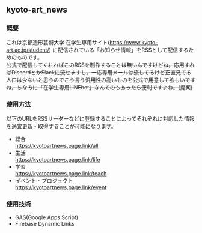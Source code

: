 ## kyoto-art_news

### 概要
これは京都造形芸術大学 在学生専用サイト(https://www.kyoto-art.ac.jp/student/) に配信されている「お知らせ情報」をRSSとして配信するためのものです。  
~~公式で配信してくれればこのRSSを制作することは無いんですけどね。応用すればDiscordとかSlackに流せますし。一応専用メールは流してるけど正直見てる人口は少ないと思うのでこう言う汎用性の高いものを公式で用意して欲しいですね。ちなみに「在学生専用LINEbot」なんてのもあったら便利ですよね。(提案)~~

### 使用方法
以下のURLをRSSリーダーなどに登録することによってそれぞれに対応した情報を適宜更新・取得することが可能になります。

- 総合  
  https://kyotoartnews.page.link/all
- 生活  
  https://kyotoartnews.page.link/life
- 学習  
  https://kyotoartnews.page.link/teach
- イベント・プロジェクト  
  https://kyotoartnews.page.link/event

### 使用技術
- GAS(Google Apps Script)
- Firebase Dynamic Links

